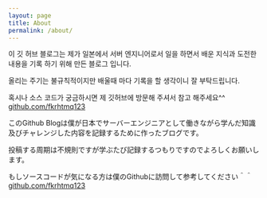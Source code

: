 ```yaml
---
layout: page
title: About
permalink: /about/
---
```


이 깃 허브 블로그는 제가 일본에서 서버 엔지니어로서 일을 하면서 배운 지식과 도전한 내용을 기록 하기 위해 만든 블로그 입니다.

올리는 주기는 불규칙적이지만 배울때 마다 기록을 할 생각이니 잘 부탁드립니다.

혹시나 소스 코드가 궁금하시면 제 깃허브에 방문해 주셔서 참고 해주세요^^ 
[github.com/fkrhtmq123](https://github.com/fkrhtmq123)

このGithub Blogは僕が日本でサーバーエンジニアとして働きながら学んだ知識及びチャレンジした内容を記録するために作ったブログです。

投稿する周期は不規則ですが学ぶたび記録するつもりですのでよろしくお願いします。

もしソースコードが気になる方は僕のGithubに訪問して参考してください＾＾
[github.com/fkrhtmq123](https://github.com/fkrhtmq123)